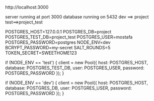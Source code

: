 http://localhost:3000

server running at port 3000
database running on 5432
dev ==> project
test==>project_test

POSTGRES_HOST=127.0.0.1
POSTGRES_DB=project  
POSTGRES_TEST_DB=project_test
POSTGRES_USER=mostafa
POSTGRES_PASSWORD=postgres
NODE_ENV=dev
BCRYPT_PASSWORD=my-secret
SALT_ROUNDS=5
TOKEN_SECRET=SWEETHOME123

if (NODE_ENV == 'test') {
client = new Pool({
host: POSTGRES_HOST,
database: POSTGRES_TEST_DB,
user: POSTGRES_USER,
password: POSTGRES_PASSWORD
});
}

if (NODE_ENV == 'dev') {
client = new Pool({
host: POSTGRES_HOST,
database: POSTGRES_DB,
user: POSTGRES_USER,
password: POSTGRES_PASSWORD
});
}
